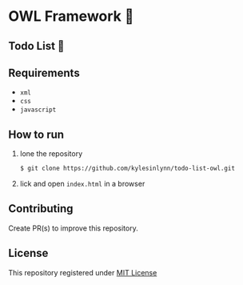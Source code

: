 # OWL Framework 🦉
## Todo List 📝

## Requirements 
- `xml`
- `css`
- `javascript`

## How to run
1. lone the repository
    ```bash
    $ git clone https://github.com/kylesinlynn/todo-list-owl.git
    ```

2. lick and open `index.html` in a browser

## Contributing
Create PR(s) to improve this repository.

## License
This repository registered under [MIT License](LICENSE)